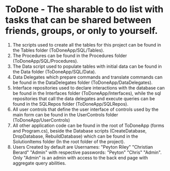 # ToDone - The sharable to do list with tasks that can be shared between friends, groups, or only to yourself.
1. The scripts used to create all the tables for this project can be found in the Tables folder (ToDoneApp/SQL/Tables).
2. The Procedures can be found in the Procedures folder (ToDoneApp/SQL/Procedures).
3. The Data script used to populate tables with initial data can be found in the Data folder (ToDoneApp/SQL/Data).
4. Data Delegates which prepare commands and translate commands can be found in the DataDelegates folder (ToDoneApp/DataDelegates).
5. Interface repositories used to declare interactions with the database can be found in the Interfaces folder (ToDoneApp/Interfaces), while the sql repositories that call the data delegates and execute queries can be found in the SQLRepos folder (ToDoneApp/SQLRepos).
6. All user controls that define the user interface of controls used by the main form can be found in the UserControls folder (ToDoneApp/UserControls)
7. All other application code can be found in the root of ToDoneApp (forms and Program.cs), beside the Database scripts (CreateDatabase, DropDatabase, RebuildDatabase) which can be found in the SolutionItems folder (In the root folder of the project).
8. Users Created by default are Usernames: "Peyton Riley" "Christian Berard" "Admin" with respective passwords: "Peyton" "Chris" "Admin". Only "Admin" is an admin with access to the back end page with aggregate query abilities.
